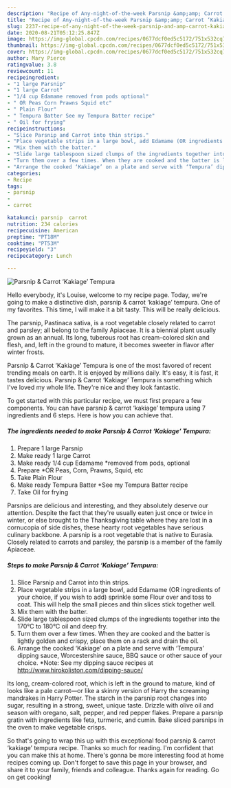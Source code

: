 ```yaml
---
description: "Recipe of Any-night-of-the-week Parsnip &amp;amp; Carrot ‘Kakiage’ Tempura"
title: "Recipe of Any-night-of-the-week Parsnip &amp;amp; Carrot ‘Kakiage’ Tempura"
slug: 2237-recipe-of-any-night-of-the-week-parsnip-and-amp-carrot-kakiage-tempura
date: 2020-08-21T05:12:25.847Z
image: https://img-global.cpcdn.com/recipes/0677dcf0ed5c5172/751x532cq70/parsnip-carrot-kakiage-tempura-recipe-main-photo.jpg
thumbnail: https://img-global.cpcdn.com/recipes/0677dcf0ed5c5172/751x532cq70/parsnip-carrot-kakiage-tempura-recipe-main-photo.jpg
cover: https://img-global.cpcdn.com/recipes/0677dcf0ed5c5172/751x532cq70/parsnip-carrot-kakiage-tempura-recipe-main-photo.jpg
author: Mary Pierce
ratingvalue: 3.8
reviewcount: 11
recipeingredient:
- "1 large Parsnip"
- "1 large Carrot"
- "1/4 cup Edamame removed from pods optional"
- " OR Peas Corn Prawns Squid etc"
- " Plain Flour"
- " Tempura Batter See my Tempura Batter recipe"
- " Oil for frying"
recipeinstructions:
- "Slice Parsnip and Carrot into thin strips."
- "Place vegetable strips in a large bowl, add Edamame (OR ingredients of your choice, if you wish to add) sprinkle some Flour over and toss to coat. This will help the small pieces and thin slices stick together well."
- "Mix them with the batter."
- "Slide large tablespoon sized clumps of the ingredients together into the 170°C to 180°C oil and deep fry."
- "Turn them over a few times. When they are cooked and the batter is lightly golden and crispy, place them on a rack and drain the oil."
- "Arrange the cooked ‘Kakiage’ on a plate and serve with ‘Tempura’ dipping sauce, Worcestershire sauce, BBQ sauce or other sauce of your choice. *Note: See my dipping sauce recipes at http://www.hirokoliston.com/dipping-sauce/"
categories:
- Recipe
tags:
- parsnip
- 
- carrot

katakunci: parsnip  carrot 
nutrition: 234 calories
recipecuisine: American
preptime: "PT18M"
cooktime: "PT53M"
recipeyield: "3"
recipecategory: Lunch

---
```



![Parsnip &amp; Carrot ‘Kakiage’ Tempura](https://img-global.cpcdn.com/recipes/0677dcf0ed5c5172/751x532cq70/parsnip-carrot-kakiage-tempura-recipe-main-photo.jpg)

Hello everybody, it's Louise, welcome to my recipe page. Today, we're going to make a distinctive dish, parsnip &amp; carrot ‘kakiage’ tempura. One of my favorites. This time, I will make it a bit tasty. This will be really delicious.

The parsnip, Pastinaca sativa, is a root vegetable closely related to carrot and parsley; all belong to the family Apiaceae. It is a biennial plant usually grown as an annual. Its long, tuberous root has cream-colored skin and flesh, and, left in the ground to mature, it becomes sweeter in flavor after winter frosts.

Parsnip &amp; Carrot ‘Kakiage’ Tempura is one of the most favored of recent trending meals on earth. It is enjoyed by millions daily. It's easy, it is fast, it tastes delicious. Parsnip &amp; Carrot ‘Kakiage’ Tempura is something which I've loved my whole life. They're nice and they look fantastic.


To get started with this particular recipe, we must first prepare a few components. You can have parsnip &amp; carrot ‘kakiage’ tempura using 7 ingredients and 6 steps. Here is how you can achieve that.

<!--inarticleads1-->

##### The ingredients needed to make Parsnip &amp; Carrot ‘Kakiage’ Tempura:

1. Prepare 1 large Parsnip
1. Make ready 1 large Carrot
1. Make ready 1/4 cup Edamame *removed from pods, optional
1. Prepare  *OR Peas, Corn, Prawns, Squid, etc
1. Take  Plain Flour
1. Make ready  Tempura Batter *See my Tempura Batter recipe
1. Take  Oil for frying


Parsnips are delicious and interesting, and they absolutely deserve our attention. Despite the fact that they&#39;re usually eaten just once or twice in winter, or else brought to the Thanksgiving table where they are lost in a cornucopia of side dishes, these hearty root vegetables have serious culinary backbone. A parsnip is a root vegetable that is native to Eurasia. Closely related to carrots and parsley, the parsnip is a member of the family Apiaceae. 

<!--inarticleads2-->

##### Steps to make Parsnip &amp; Carrot ‘Kakiage’ Tempura:

1. Slice Parsnip and Carrot into thin strips.
1. Place vegetable strips in a large bowl, add Edamame (OR ingredients of your choice, if you wish to add) sprinkle some Flour over and toss to coat. This will help the small pieces and thin slices stick together well.
1. Mix them with the batter.
1. Slide large tablespoon sized clumps of the ingredients together into the 170°C to 180°C oil and deep fry.
1. Turn them over a few times. When they are cooked and the batter is lightly golden and crispy, place them on a rack and drain the oil.
1. Arrange the cooked ‘Kakiage’ on a plate and serve with ‘Tempura’ dipping sauce, Worcestershire sauce, BBQ sauce or other sauce of your choice. *Note: See my dipping sauce recipes at http://www.hirokoliston.com/dipping-sauce/


Its long, cream-colored root, which is left in the ground to mature, kind of looks like a pale carrot—or like a skinny version of Harry the screaming mandrakes in Harry Potter. The starch in the parsnip root changes into sugar, resulting in a strong, sweet, unique taste. Drizzle with olive oil and season with oregano, salt, pepper, and red pepper flakes. Prepare a parsnip gratin with ingredients like feta, turmeric, and cumin. Bake sliced parsnips in the oven to make vegetable crisps. 

So that's going to wrap this up with this exceptional food parsnip &amp; carrot ‘kakiage’ tempura recipe. Thanks so much for reading. I'm confident that you can make this at home. There's gonna be more interesting food at home recipes coming up. Don't forget to save this page in your browser, and share it to your family, friends and colleague. Thanks again for reading. Go on get cooking!
